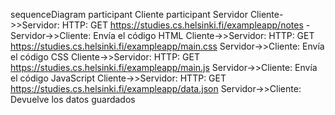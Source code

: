 sequenceDiagram
    participant Cliente
    participant Servidor
    Cliente->>Servidor: HTTP: GET https://studies.cs.helsinki.fi/exampleapp/notes - 
    Servidor->>Cliente: Envía el código HTML
    Cliente->>Servidor: HTTP: GET https://studies.cs.helsinki.fi/exampleapp/main.css
    Servidor->>Cliente: Envía el código CSS
    Cliente->>Servidor: HTTP: GET https://studies.cs.helsinki.fi/exampleapp/main.js
    Servidor->>Cliente: Envía el código JavaScript
    Cliente->>Servidor: HTTP: GET https://studies.cs.helsinki.fi/exampleapp/data.json
    Servidor->>Cliente: Devuelve los datos guardados